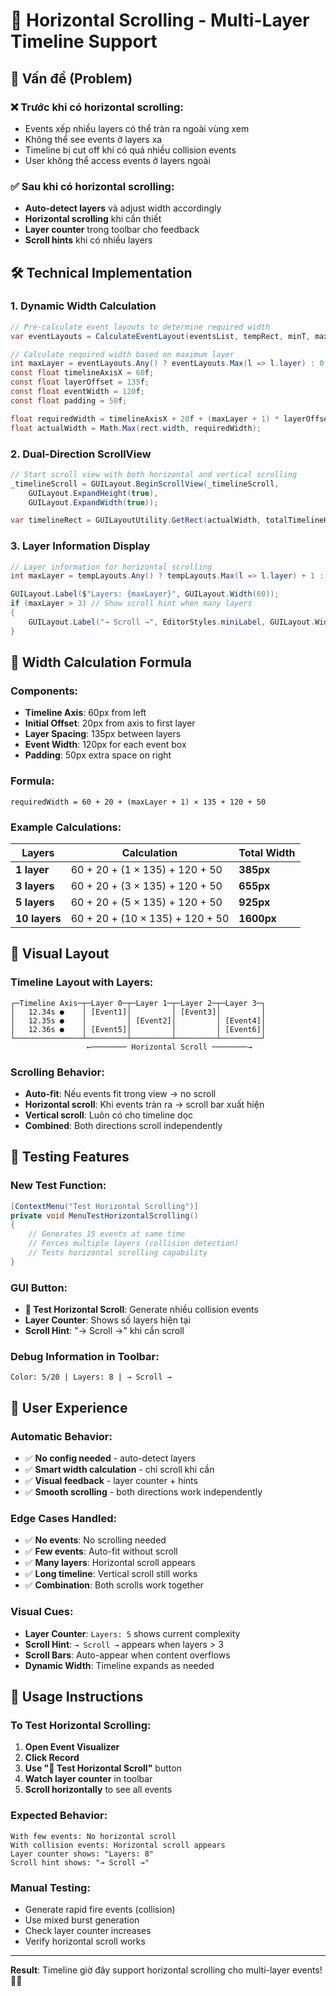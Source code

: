 # 📏 Horizontal Scrolling - Multi-Layer Timeline Support

## 🎯 Vấn đề (Problem)

### ❌ **Trước khi có horizontal scrolling:**
- Events xếp nhiều layers có thể tràn ra ngoài vùng xem
- Không thể see events ở layers xa
- Timeline bị cut off khi có quá nhiều collision events
- User không thể access events ở layers ngoài

### ✅ **Sau khi có horizontal scrolling:**
- **Auto-detect layers** và adjust width accordingly
- **Horizontal scrolling** khi cần thiết
- **Layer counter** trong toolbar cho feedback
- **Scroll hints** khi có nhiều layers

## 🛠️ Technical Implementation

### **1. Dynamic Width Calculation**

```csharp
// Pre-calculate event layouts to determine required width
var eventLayouts = CalculateEventLayout(eventsList, tempRect, minT, maxT);

// Calculate required width based on maximum layer
int maxLayer = eventLayouts.Any() ? eventLayouts.Max(l => l.layer) : 0;
const float timelineAxisX = 60f;
const float layerOffset = 135f;
const float eventWidth = 120f;
const float padding = 50f;

float requiredWidth = timelineAxisX + 20f + (maxLayer + 1) * layerOffset + eventWidth + padding;
float actualWidth = Math.Max(rect.width, requiredWidth);
```

### **2. Dual-Direction ScrollView**

```csharp
// Start scroll view with both horizontal and vertical scrolling
_timelineScroll = GUILayout.BeginScrollView(_timelineScroll, 
    GUILayout.ExpandHeight(true), 
    GUILayout.ExpandWidth(true));

var timelineRect = GUILayoutUtility.GetRect(actualWidth, totalTimelineHeight);
```

### **3. Layer Information Display**

```csharp
// Layer information for horizontal scrolling
int maxLayer = tempLayouts.Any() ? tempLayouts.Max(l => l.layer) + 1 : 0;

GUILayout.Label($"Layers: {maxLayer}", GUILayout.Width(60));
if (maxLayer > 3) // Show scroll hint when many layers
{
    GUILayout.Label("→ Scroll →", EditorStyles.miniLabel, GUILayout.Width(50));
}
```

## 📐 Width Calculation Formula

### **Components:**
- **Timeline Axis**: 60px from left
- **Initial Offset**: 20px from axis to first layer
- **Layer Spacing**: 135px between layers
- **Event Width**: 120px for each event box
- **Padding**: 50px extra space on right

### **Formula:**
```
requiredWidth = 60 + 20 + (maxLayer + 1) × 135 + 120 + 50
```

### **Example Calculations:**

| Layers | Calculation | Total Width |
|--------|-------------|-------------|
| **1 layer** | 60 + 20 + (1 × 135) + 120 + 50 | **385px** |
| **3 layers** | 60 + 20 + (3 × 135) + 120 + 50 | **655px** |
| **5 layers** | 60 + 20 + (5 × 135) + 120 + 50 | **925px** |
| **10 layers** | 60 + 20 + (10 × 135) + 120 + 50 | **1600px** |

## 🎨 Visual Layout

### **Timeline Layout with Layers:**
```
┌─Timeline Axis─┬─Layer 0─┬─Layer 1─┬─Layer 2─┬─Layer 3─┐
│   12.34s ●    │ [Event1]│         │ [Event3]│         │
│   12.35s ●    │         │ [Event2]│         │ [Event4]│
│   12.36s ●    │ [Event5]│         │         │ [Event6]│
└───────────────┴─────────┴─────────┴─────────┴─────────┘
                 ←──────── Horizontal Scroll ────────→
```

### **Scrolling Behavior:**
- **Auto-fit**: Nếu events fit trong view → no scroll
- **Horizontal scroll**: Khi events tràn ra → scroll bar xuất hiện
- **Vertical scroll**: Luôn có cho timeline dọc
- **Combined**: Both directions scroll independently

## 🧪 Testing Features

### **New Test Function:**
```csharp
[ContextMenu("Test Horizontal Scrolling")]
private void MenuTestHorizontalScrolling()
{
    // Generates 15 events at same time
    // Forces multiple layers (collision detection)
    // Tests horizontal scrolling capability
}
```

### **GUI Button:**
- **📏 Test Horizontal Scroll**: Generate nhiều collision events
- **Layer Counter**: Shows số layers hiện tại
- **Scroll Hint**: "→ Scroll →" khi cần scroll

### **Debug Information in Toolbar:**
```
Color: 5/20 | Layers: 8 | → Scroll →
```

## 🎯 User Experience

### **Automatic Behavior:**
- ✅ **No config needed** - auto-detect layers
- ✅ **Smart width calculation** - chỉ scroll khi cần
- ✅ **Visual feedback** - layer counter + hints
- ✅ **Smooth scrolling** - both directions work independently

### **Edge Cases Handled:**
- ✅ **No events**: No scrolling needed
- ✅ **Few events**: Auto-fit without scroll
- ✅ **Many layers**: Horizontal scroll appears
- ✅ **Long timeline**: Vertical scroll still works
- ✅ **Combination**: Both scrolls work together

### **Visual Cues:**
- **Layer Counter**: `Layers: 5` shows current complexity
- **Scroll Hint**: `→ Scroll →` appears when layers > 3
- **Scroll Bars**: Auto-appear when content overflows
- **Dynamic Width**: Timeline expands as needed

## 🚀 Usage Instructions

### **To Test Horizontal Scrolling:**
1. **Open Event Visualizer**
2. **Click Record**
3. **Use "📏 Test Horizontal Scroll"** button
4. **Watch layer counter** in toolbar
5. **Scroll horizontally** to see all events

### **Expected Behavior:**
```
With few events: No horizontal scroll
With collision events: Horizontal scroll appears
Layer counter shows: "Layers: 8"
Scroll hint shows: "→ Scroll →"
```

### **Manual Testing:**
- Generate rapid fire events (collision)
- Use mixed burst generation
- Check layer counter increases
- Verify horizontal scroll works

---

**Result**: Timeline giờ đây support horizontal scrolling cho multi-layer events! 📏✨